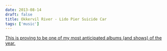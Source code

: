```yaml
---
date: 2013-08-14
draft: false
title: Okkervil River - Lido Pier Suicide Car
tags: ['music']
---
```


[This is proving to be one of my most anticipated albums (and shows) of the year.](http://www.usatoday.com/story/popcandy/2013/08/14/okkervil-river/2652311)<!-- excerpt -->
